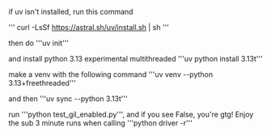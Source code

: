 if uv isn't installed, run this command

'''
curl -LsSf https://astral.sh/uv/install.sh | sh
'''

then do 
'''uv init'''

and install python 3.13 experimental multithreaded
'''uv python install 3.13t'''

make a venv with the following command
'''uv venv --python 3.13+freethreaded'''

and then
'''uv sync --python 3.13t'''

run '''python test_gil_enabled.py''', and if you see False, you're gtg!
Enjoy the sub 3 minute runs when calling '''python driver -r'''

